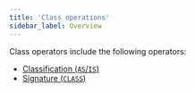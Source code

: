 ```yaml
---
title: 'Class operations'
sidebar_label: Overview
---
```


Class operators include the following operators:

-   [Classification (`AS`/`IS`)](Classification_IS_AS_.md)
-   [Signature (`CLASS`)](Property_signature_CLASS_.md)

  
